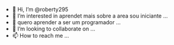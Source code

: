 - 👋 Hi, I’m @roberty295
- 👀 I’m interested in  aprendet  mais sobre  a area  sou iniciante ...
- 🌱 quero aprender a ser um programador ...
- 💞️ I’m looking to collaborate on ...
- 📫 How to reach me ...

<!---
roberty295/roberty295 is a ✨ special ✨ repository because its `README.md` (this file) appears on your GitHub profile.
You can click the Preview link to take a look at your changes.
--->
